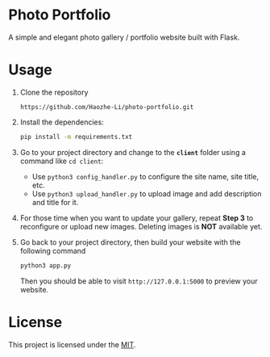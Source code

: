 # Photo Portfolio

A simple and elegant photo gallery / portfolio website built with Flask.



# Usage

1. Clone the repository

   ````
   https://github.com/Haozhe-Li/photo-portfolio.git
   ````

2. Install the dependencies:

   ````bash
   pip install -m requirements.txt
   ````

3. Go to your project directory and change to the **``client``** folder using a command like ``cd client``: 

   - Use ``python3 config_handler.py`` to configure the site name, site title, etc.
   - Use ``python3 upload_handler.py`` to upload image and add description and title for it.

4. For those time when you want to update your gallery, repeat **Step 3** to reconfigure or upload new images. Deleting images is **NOT** available yet.

5. Go back to your project directory, then build your website with the following command

   ````bash
   python3 app.py
   ````

   Then you should be able to visit ``http://127.0.0.1:5000`` to preview your website.



# License

This project is licensed under the [MIT](LICENSE).